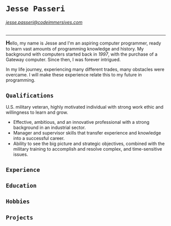 # `Jesse Passeri`

###### jesse.passeri@codeimmersives.com

---

<span style="font-size:larger;">**H**</span>ello, my name is Jesse and I'm an aspiring computer programmer, ready to learn vast amounts of programming knowledge and history. My background with computers started back in *1997*, with the purchase of a Gateway computer. Since then, I was forever intrigued.

In my life journey, experiencing many different trades, many obstacles were overcame. I will make these experience relate this to my future in programming.

## `Qualifications`

U.S. military veteran, highly motivated individual with strong work ethic and willingness to learn and grow.

* Effective, ambitious, and an innovative professional with a strong background in an industrial sector.
* Manager and supervisor skills that transfer experience and knowledge into a successful career.
* Ability to see the big picture and strategic objectives, combined with the military training to accomplish and resolve complex, and time-sensitive issues.

## `Experience`




## `Education`

## `Hobbies`

## `Projects`


